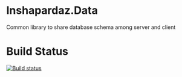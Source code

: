 # Inshapardaz.Data
Common library to share database schema among server and client

# Build Status

[![Build status](https://ci.appveyor.com/api/projects/status/hmtcrynhyxbtxdno?svg=true)](https://ci.appveyor.com/project/umerfaruk/inshapardaz-data)

